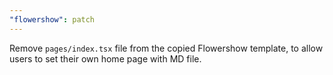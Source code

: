 ```yaml
---
"flowershow": patch
---
```


Remove `pages/index.tsx` file from the copied Flowershow template, to allow users to set their own home page with MD file.
